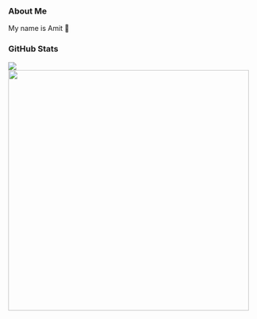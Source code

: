 ### About Me
My name is Amit 🔰

### GitHub Stats

<a href="https://github.com/anuraghazra/github-readme-stats">
  <img align="center" src="https://github-readme-stats.vercel.app/api/top-langs/?username=AmitHalpert&layout=compact&theme=material-palenight&langs_count=8&hide=Shell,Vim%20script,Emacs%20Lisp,CMake,Makefile,Yacc,Lex"" >
</a>
<a href="https://github.com/anuraghazra/github-readme-stats">
  <img align="center" width=485 src="https://github-readme-stats.vercel.app/api?username=AmitHalpert&theme=material-palenight&count_private=true&show_icons=true" />
</a>
